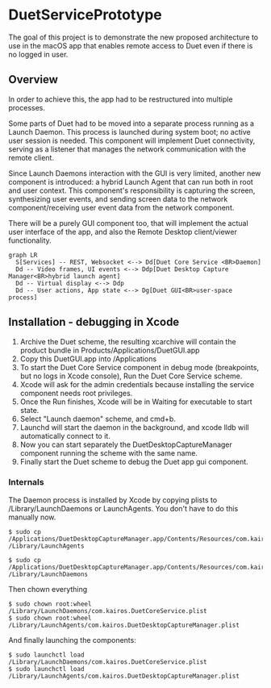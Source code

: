 # DuetServicePrototype

The goal of this project is to demonstrate the new proposed architecture to use in the macOS app that enables remote access to Duet even if there is no logged in user. 

## Overview
In order to achieve this, the app had to be restructured into multiple processes.

Some parts of Duet had to be moved into a separate process running as a Launch Daemon. This process is launched during system boot; no active user session is needed. This component will implement Duet connectivity, serving as a listener that manages the network communication with the remote client.

Since Launch Daemons interaction with the GUI is very limited, another new component is introduced: a hybrid Launch Agent that can run both in root and user context. This component's responsibility is capturing the screen, synthesizing user events, and sending screen data to the network component/receiving user event data from the network component.

There will be a purely GUI component too, that will implement the actual user interface of the app, and also the Remote Desktop client/viewer functionality. 

``` mermaid
graph LR
  S[Services] -- REST, Websocket <--> Dd[Duet Core Service <BR>Daemon]
  Dd -- Video frames, UI events <--> Ddp[Duet Desktop Capture Manager<BR>hybrid launch agent]
  Dd -- Virtual display <--> Ddp
  Dd -- User actions, App state <--> Dg[Duet GUI<BR>user-space process]
```

## Installation - debugging in Xcode
1. Archive the Duet scheme, the resulting xcarchive will contain the product bundle in Products/Applications/DuetGUI.app
2. Copy this DuetGUI.app into /Applications
3. To start the Duet Core Service component in debug mode (breakpoints, but no logs in Xcode console), Run the Duet Core Service scheme.
4. Xcode will ask for the admin credentials because installing the service component needs root privileges. 
5. Once the Run finishes, Xcode will be in Waiting for executable to start state.
6. Select "Launch daemon" scheme, and cmd+b. 
7. Launchd will start the daemon in the background, and xcode lldb will automatically connect to it.
8. Now you can start separately the DuetDesktopCaptureManager component running the scheme with the same name.
9. Finally start the Duet scheme to debug the Duet app gui component.

### Internals
The Daemon process is installed by Xcode by copying plists to /Library/LaunchDaemons or LaunchAgents. You don't have to do this manually now.

```
$ sudo cp /Applications/DuetDesktopCaptureManager.app/Contents/Resources/com.kairos.DuetDesktopCaptureManager.plist /Library/LaunchAgents

$ sudo cp /Applications/DuetDesktopCaptureManager.app/Contents/Resources/com.kairos.DuetCoreService.plist /Library/LaunchDaemons
```
Then chown everything

```
$ sudo chown root:wheel /Library/LaunchDaemons/com.kairos.DuetCoreService.plist 
$ sudo chown root:wheel /Library/LaunchAgents/com.kairos.DuetDesktopCaptureManager.plist

```

And finally launching the components:

```
$ sudo launchctl load /Library/LaunchDaemons/com.kairos.DuetCoreService.plist
$ sudo launchctl load /Library/LaunchAgents/com.kairos.DuetDesktopCaptureManager.plist

```